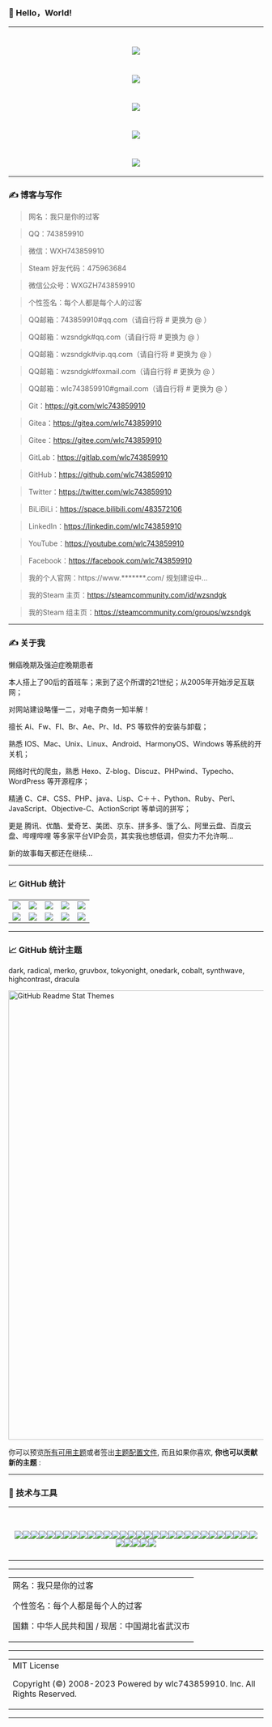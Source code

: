 ### 👋 Hello，World!

<!--
**wlc743859910/wlc743859910** is a ✨ _special_ ✨ repository because its `README.md` (this file) appears on your GitHub profile.

Here are some ideas to get you started:

- 🔭 I’m currently working on ...
- 🌱 I’m currently learning ...
- 👯 I’m looking to collaborate on ...
- 🤔 I’m looking for help with ...
- 💬 Ask me about ...
- 📫 How to reach me: ...
- 😄 Pronouns: ...
- ⚡ Fun fact: ...
-->

---

<h1 align="center">
  <img src="https://cdn.jsdelivr.net/gh/wlc743859910/wlc743859910/img/gh-readme-header.webp">
</h1>

<h1 align="center">
  <img src="https://cdn.jsdelivr.net/gh/wlc743859910/wlc743859910/img/template.webp">
</h1>

<h1 align="center">
  <img src="https://cdn.jsdelivr.net/gh/wlc743859910/wlc743859910/img/1424469275.webp">
</h1>

<h1 align="center">
  <img src="https://cdn.jsdelivr.net/gh/wlc743859910/wlc743859910/img/fbCScVCQ.webp">
</h1>

<h1 align="center">
  <img src="https://cdn.jsdelivr.net/gh/wlc743859910/wlc743859910/img/programmer.webp">
</h1>

---

### ✍ 博客与写作

> 网名：我只是你的过客

> QQ：743859910

> 微信：WXH743859910

> Steam 好友代码：475963684

> 微信公众号：WXGZH743859910

> 个性签名：每个人都是每个人的过客

> QQ邮箱：743859910#qq.com（请自行将 # 更换为 @ ）

> QQ邮箱：wzsndgk#qq.com（请自行将 # 更换为 @ ）

> QQ邮箱：wzsndgk#vip.qq.com（请自行将 # 更换为 @ ）

> QQ邮箱：wzsndgk#foxmail.com（请自行将 # 更换为 @ ）

> QQ邮箱：wlc743859910#gmail.com（请自行将 # 更换为 @ ）

> Git：https://git.com/wlc743859910

> Gitea：https://gitea.com/wlc743859910

> Gitee：https://gitee.com/wlc743859910

> GitLab：https://gitlab.com/wlc743859910

> GitHub：https://github.com/wlc743859910

> Twitter：https://twitter.com/wlc743859910

> BiLiBiLi：https://space.bilibili.com/483572106

> LinkedIn：https://linkedin.com/wlc743859910

> YouTube：https://youtube.com/wlc743859910

> Facebook：https://facebook.com/wlc743859910

> 我的个人官网：https://www.*******.com/ 规划建设中...

> 我的Steam 主页：https://steamcommunity.com/id/wzsndgk

> 我的Steam 组主页：https://steamcommunity.com/groups/wzsndgk

---

### ✍ 关于我

懒癌晚期及强迫症晚期患者

本人搭上了90后的首班车；来到了这个所谓的21世纪；从2005年开始涉足互联网；

对网站建设略懂一二，对电子商务一知半解！

擅长 Ai、Fw、Fl、Br、Ae、Pr、Id、PS 等软件的安装与卸载；

熟悉 IOS、Mac、Unix、Linux、Android、HarmonyOS、Windows 等系统的开关机；

网络时代的爬虫，熟悉 Hexo、Z-blog、Discuz、PHPwind、Typecho、WordPress 等开源程序；

精通 C、C#、CSS、PHP、java、Lisp、C＋＋、Python、Ruby、Perl、JavaScript、Objective-C、ActionScript 等单词的拼写；

更是 腾讯、优酷、爱奇艺、美团、京东、拼多多、饿了么、阿里云盘、百度云盘、哔哩哔哩 等多家平台VIP会员，其实我也想低调，但实力不允许啊...

新的故事每天都还在继续...

---

### 📈 GitHub 统计

<table>
    <tr>
        <td >
            <center><img src="https://github-readme-stats.vercel.app/api?username=wlc743859910&show_icons=true&hide_border=true&theme=dark" ></center>
        <td >
            <center><img src="https://github-readme-stats.vercel.app/api?username=wlc743859910&show_icons=true&hide_border=true&theme=radical" ></center>
        <td >
            <center><img src="https://github-readme-stats.vercel.app/api?username=wlc743859910&show_icons=true&hide_border=true&theme=merko" ></center>
        <td >
            <center><img src="https://github-readme-stats.vercel.app/api?username=wlc743859910&show_icons=true&hide_border=true&theme=gruvbox" ></center>
        <td >
            <center><img src="https://github-readme-stats.vercel.app/api?username=wlc743859910&show_icons=true&hide_border=true&theme=tokyonight" ></center>
        </td>
    </tr>
    <tr>
        <td >
            <center><img src="https://github-readme-stats.vercel.app/api?username=wlc743859910&show_icons=true&hide_border=true&theme=onedark" ></center>
        <td >
            <center><img src="https://github-readme-stats.vercel.app/api?username=wlc743859910&show_icons=true&hide_border=true&theme=cobalt" ></center>
        <td >
            <center><img src="https://github-readme-stats.vercel.app/api?username=wlc743859910&show_icons=true&hide_border=true&theme=synthwave" ></center>
        <td >
            <center><img src="https://github-readme-stats.vercel.app/api?username=wlc743859910&show_icons=true&hide_border=true&theme=highcontrast" ></center>
        <td >
            <center><img src="https://github-readme-stats.vercel.app/api?username=wlc743859910&show_icons=true&hide_border=true&theme=dracula" >
        </center>
        </td>
    </tr>
</table>

---

### 📈 GitHub 统计主题

dark, radical, merko, gruvbox, tokyonight, onedark, cobalt, synthwave, highcontrast, dracula

<img src="https://cdn.jsdelivr.net/gh/wlc743859910/wlc743859910/img/grs-themes_l4ynja.webp" alt="GitHub Readme Stat Themes" width="888px"/>

你可以预览[所有可用主题](../themes/README.md)或者签出[主题配置文件](../themes/index.js), 而且如果你喜欢, **你也可以贡献新的主题** :

---

### 🔧 技术与工具

<table>
    <tr>
        <td >
<h1 align="center">
<img src="https://img.shields.io/badge/Git-%2337BA8D?logo=Git"><img src="https://img.shields.io/badge/GitHub-%2337BA8D?logo=GitHub"><img src="https://img.shields.io/badge/Gitee-%2337BA8D?logo=Gitee"><img src="https://img.shields.io/badge/Gitea-%2337BA8D?logo=Gitea"><img src="https://img.shields.io/badge/GitLab-%2337BA8D?logo=GitLab"><img src="https://img.shields.io/badge/Linux-%2337BA8D?logo=Linux"><img src="https://img.shields.io/badge/CentOS-%2337BA8D?logo=CentOS"><img src="https://img.shields.io/badge/CentOS Stream-%2337BA8D?logo=CentOS"><img src="https://img.shields.io/badge/Deepin-%2337BA8D?logo=Deepin"><img src="https://img.shields.io/badge/Google-%2337BA8D?logo=Google"><img src="https://img.shields.io/badge/Google Chrome-%2337BA8D?logo=Google-Chrome"><img src="https://img.shields.io/badge/Microsoft Edge-%2337BA8D?logo=Microsoft-Edge"><img src="https://img.shields.io/badge/Android-%2337BA8D?logo=Android"><img src="https://img.shields.io/badge/iOS-%2337BA8D?logo=iOS"><img src="https://img.shields.io/badge/MacOS-%2337BA8D?logo=MacOS"><img src="https://img.shields.io/badge/Windows-%2337BA8D?logo=Windows"><img src="https://img.shields.io/badge/Apache-%2337BA8D?logo=Apache"><img src="https://img.shields.io/badge/Python-%2337BA8D?logo=Python"><img src="https://img.shields.io/badge/Docker-%2337BA8D?logo=Docker"><img src="https://img.shields.io/badge/Nginx-%2337BA8D?logo=Nginx"><img src="https://img.shields.io/badge/phpMyAdmin-%2337BA8D?logo=phpMyAdmin"><img src="https://img.shields.io/badge/CSS3-%2337BA8D?logo=CSS3"><img src="https://img.shields.io/badge/HTML5-%2337BA8D?logo=HTML5"><img src="https://img.shields.io/badge/MySQL-%2337BA8D?logo=MySQL"><img src="https://img.shields.io/badge/PHP-%2337BA8D?logo=PHP"><img src="https://img.shields.io/badge/MongoDB-%2337BA8D?logo=MongoDB"><img src="https://img.shields.io/badge/Go-%2337BA8D?logo=Go"><img src="https://img.shields.io/badge/Swift-%2337BA8D?logo=Swift"><img src="https://img.shields.io/badge/Shell-%2337BA8D?logo=Shell"><img src="https://img.shields.io/badge/PowerShell-%2337BA8D?logo=PowerShell"><img src="https://img.shields.io/badge/JavaScript-%2337BA8D?logo=JavaScript"><img src="https://img.shields.io/badge/Twitter-%2337BA8D?logo=Twitter"><img src="https://img.shields.io/badge/Facebook-%2337BA8D?logo=Facebook"><img src="https://img.shields.io/badge/YouTube-%2337BA8D?logo=YouTube"><img src="https://img.shields.io/badge/linkedin-%2337BA8D?logo=linkedin">
        </center>
        </td>
    </tr>
</table>

---

<table>
    <tr>
        <td >
网名：我只是你的过客

个性签名：每个人都是每个人的过客

国籍：中华人民共和国 / 现居：中国湖北省武汉市
        </center>
        </td>
    </tr>
</table>

---

<table>
    <tr>
        <td >
MIT License

Copyright (©) 2008-2023 Powered by wlc743859910. Inc. All Rights Reserved.
        </center>
        </td>
    </tr>
</table>

---
